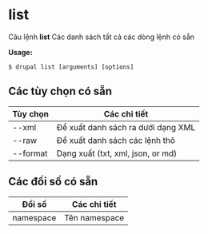 # list
Câu lệnh **list** Các danh sách tất cả các dòng lệnh có sẵn

**Usage:**
```
$ drupal list [arguments] [options] 
```

## Các tùy chọn có sẵn
Tùy chọn | Các chi tiết
-------|-------------
--xml | Để xuất danh sách ra dưới dạng XML
--raw | Để xuất danh sách các lệnh thô
--format | Dạng xuất (txt, xml, json, or md)

## Các đối số có sẵn
Đối số | Các chi tiết
---------|-------------
namespace | Tên namespace
